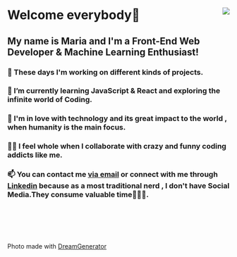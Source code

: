 <!DOCTYPE html>
<html lang="en">
  <head>
    <meta charset="UTF-8" />
    <meta name="viewport" content="width=device-width, initial-scale=1.0" />
   
    
  </head>
  <body>
    <div class="container" >
      <img align="right" src="https://lh3.googleusercontent.com/yftM3MCPWkc3uNJZ3OOA4M6OeoWfbpH9Q5njLiRxSdw3fPPWREA7yEbQxkhfvyLvgI1zwjd_KIflU3yRjHFL_PyHrdJSBW4wiUeGaSfER5ue13sek_58TGO_xCsfsSA28wCZ0oJrt3p4InBo1JLbIxqBITfbDj3B9LOrTxdL8nS8FNFaItX1evyxLQMcZJ4hCMxJQoFKwJi2w1ZvxTtijhT4tbvdlt8xeoRbWiqA5PLf1HGJkmB6WYvIjrYvaRlaCzqfrZarw72M0BLeaD5mddX3_ro2yFCag3ExO71bYj-R3q_Zo4Sh4Tsvy-sFG4Iudf-ejGzUgyc0ulptzHV1WfpScGw7jAaRboutEJLhwQnbN4NB8WB-CwkMtmc_Z2yu4mJzHPPqo_QZDIUPfrcYtuI1rgMkFPsymOQo8yFgIHS4KsNS1Pi3zZZqqhTn3hes6_qShWVsQ-YxigCuiEx6q_ml9KecKbi0HHzavvh9xceKrOwlrroSsGpCMAxuK_oTCtMZBKVg0t0U8owhPTitzibMrPn_CUXgpK0oEbj4evg9uGwqoBhMMuiOKWie8kADWYlMQLRExbQ1Jao5nx4Vhgqeh-52e-W0MPtTmUu1gP8KKs0HAdZeGrutSTD2tfxPotNuBSaPTroNBs-0PWzhpEkogH8QgM_n94EUCHp8EzdviyNNWAby0TiznyfB3PlHsB-m1OSmI4bgKZtXEBWJrWA=w416-h690-no?authuser=0">
      <h1> Welcome everybody🤩</h1>
      <h2>My name is Maria and I'm a Front-End Web Developer & Machine Learning Enthusiast!</h2>
      <h3>🔭 These days I'm working on different kinds of projects.</h3>
      <h3>
        🌱 I’m currently learning JavaScript & React and exploring the
        infinite world of Coding.
      </h3>
      <h3>
        💞 I'm in love with technology and its great impact to the world , when
        humanity is the main focus.
      </h3>
      <h3>
        👯‍♀️ I feel whole when I collaborate with crazy and funny coding addicts
        like me.
      </h3>
      <h3>
        📫 You can contact me
        <a href="mailto:mbarkouzou@gmail.com"> via email</a> or connect with me through <a href="https://www.linkedin.com/in/maria-barkouzou-b39810201/?originalSubdomain=gr" >Linkedin</a> because as a most
        traditional nerd , I don't have Social Media.They consume valuable
        time🙈🙉🙊.
      </h3> 
    </div>
    <br>
    <br>
    <br>
    <br>
    <p>Photo made with <a href="https://deepdreamgenerator.com"</a> DreamGenerator </p>
  </body>
</html>
